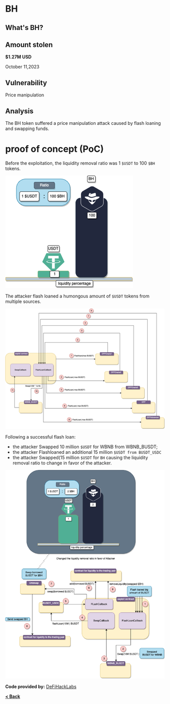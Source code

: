 # BH


## What's BH?


## Amount stolen
**$1.27M USD**

October 11,2023

## Vulnerability

Price manipulation


## Analysis

The BH token suffered a price manipulation attack caused by flash loaning and swapping funds.

# proof of concept (PoC) 

Before the exploitation, the liquidity removal ratio was 1 `$USDT` to 100 `$BH` tokens.


![bh Image](../images/bh/BH2.drawio.png)

The attacker flash loaned a humongous amount of `$USDT` tokens from multiple sources.

![bh Image](../images/bh/BH1.drawio.png)

Following a successful flash loan:
- the attacker Swapped 10 million `$USDT` for WBNB from WBNB_BUSDT;
- the attacker Flashloaned an additional 15 million `$USDT from BUSDT_USDC`
- the attacker Swapped(15 million `$USDT` for `BH` causing the liquidity removal ratio to change in favor of the attacker.

![bh Image](../images/bh/BH3.drawio.png)





**Code provided by:** [DeFiHackLabs](https://github.com/SunWeb3Sec/DeFiHackLabs/blob/main/src/test/88mph_exp.sol)


[**< Back**](https://patronasxdxd.github.io/CTFS/)
